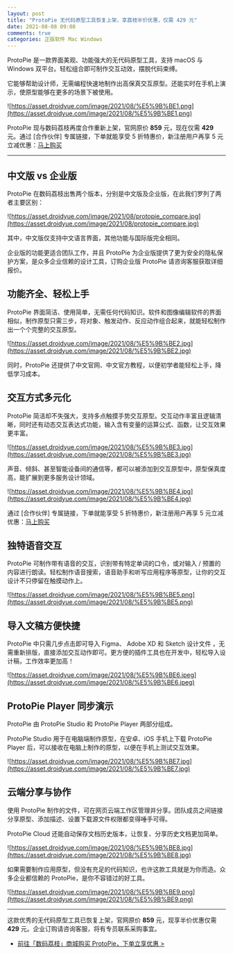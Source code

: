```yaml
---
layout: post
title: "ProtoPie 无代码原型工具恢复上架，享荔枝半价优惠，仅需 429 元"
date: 2021-08-08 09:08
comments: true
categories: 正版软件 Mac Windows 
---
```


ProtoPie 是一款界面美观、功能强大的无代码原型工具，支持 macOS 与 Windows 双平台。轻松组合即可制作交互动效，摆脱代码束缚。

它能够帮助设计师，无需编程快速地制作出高保真交互原型。还能实时在手机上演示，使原型能够在更多的场景下被使用。

![https://asset.droidyue.com/image/2021/08/%E5%9B%BE1.png](https://asset.droidyue.com/image/2021/08/%E5%9B%BE1.png)

ProtoPie 现与数码荔枝再度合作重新上架，官网原价 **859** 元，现在仅需 **429** 元。通过 [合作伙伴] 专属链接，下单就能享受 5 折特惠价，新注册用户再享 5 元立减优惠：[马上购买](https://store.lizhi.io/site/products/id/393?cid=wncr9wz5) 

--------

<!--more-->

## 中文版 vs 企业版

ProtoPie 在数码荔枝出售两个版本，分别是中文版及企业版，在此我们罗列了两者主要区别：

![https://asset.droidyue.com/image/2021/08/protopie_compare.jpg](https://asset.droidyue.com/image/2021/08/protopie_compare.jpg)

其中，中文版仅支持中文语言界面，其他功能与国际版完全相同。

企业版的功能更适合团队工作，并且 ProtoPie 为企业版提供了更为安全的隐私保护方案，是众多企业信赖的设计工具，订购企业版 ProtoPie 请咨询客服获取详细报价。





## 功能齐全、轻松上手

ProtoPie 界面简洁、使用简单，无需任何代码知识。软件和图像编辑软件的界面相似，制作原型只需三步，将对象、触发动作、反应动作组合起来，就能轻松制作出⼀个个完整的交互原型。

![https://asset.droidyue.com/image/2021/08/%E5%9B%BE2.jpg](https://asset.droidyue.com/image/2021/08/%E5%9B%BE2.jpg)

同时，ProtoPie 还提供了中文官网、中文官方教程，以便初学者能轻松上手，降低学习成本。


## 交互方式多元化

ProtoPie 简洁却不失强大，支持多点触摸手势交互原型。交互动作丰富且逻辑清晰，同时还有动态交互表达式功能，输入含有变量的运算公式、函数，让交互效果更丰富。

![https://asset.droidyue.com/image/2021/08/%E5%9B%BE3.jpg](https://asset.droidyue.com/image/2021/08/%E5%9B%BE3.jpg)

声音、倾斜、甚至智能设备间的通信等，都可以被添加到交互原型中，原型保真度高，能扩展到更多服务设计领域。

![https://asset.droidyue.com/image/2021/08/%E5%9B%BE4.jpg](https://asset.droidyue.com/image/2021/08/%E5%9B%BE4.jpg)

通过 [合作伙伴] 专属链接，下单就能享受 5 折特惠价，新注册用户再享 5 元立减优惠：[马上购买](https://store.lizhi.io/site/products/id/393?cid=wncr9wz5) 


## 独特语音交互

ProtoPie 可制作带有语音的交互，识别带有特定单词的口令，或对输入 / 预置的内容进行朗读。轻松制作语音搜索，语音助手和听写应用程序等原型，让你的交互设计不只停留在触摸动作上。

![https://asset.droidyue.com/image/2021/08/%E5%9B%BE5.png](https://asset.droidyue.com/image/2021/08/%E5%9B%BE5.png)


## 导入文稿方便快捷

ProtoPie 中只需几步点击即可导入 Figma、 Adobe XD 和 Sketch 设计文件 ，无需重新排版，直接添加交互动作即可。更方便的插件工具也在开发中，轻松导入设计稿，工作效率更加高！

![https://asset.droidyue.com/image/2021/08/%E5%9B%BE6.jpeg](https://asset.droidyue.com/image/2021/08/%E5%9B%BE6.jpeg)

## ProtoPie Player 同步演示

ProtoPie 由 ProtoPie Studio 和 ProtoPie Player 两部分组成。

ProtoPie Studio 用于在电脑端制作原型，在安卓、iOS 手机上下载 ProtoPie Player 后，可以接收在电脑上制作的原型，以便在手机上测试交互效果。

![https://asset.droidyue.com/image/2021/08/%E5%9B%BE7.jpg](https://asset.droidyue.com/image/2021/08/%E5%9B%BE7.jpg)


## 云端分享与协作

使用 ProtoPie 制作的文件，可在网页云端工作区管理并分享。团队成员之间链接分享原型、添加描述、设置下载源文件权限都变得唾手可得。

ProtoPie Cloud 还能自动保存文档历史版本，让恢复、分享历史文档更加简单。

![https://asset.droidyue.com/image/2021/08/%E5%9B%BE8.jpg](https://asset.droidyue.com/image/2021/08/%E5%9B%BE8.jpg)


如果需要制作应用原型，但没有充足的代码知识，也许这款工具就是为你而造。众多企业都信赖的 ProtoPie，是你不容错过的好工具。

![https://asset.droidyue.com/image/2021/08/%E5%9B%BE9.png](https://asset.droidyue.com/image/2021/08/%E5%9B%BE9.png)

--------

这款优秀的无代码原型工具已恢复上架，官网原价 **859** 元，现享半价优惠仅需 **429** 元。企业订购请咨询客服，将有专员联系采购事宜。

* [前往「数码荔枝」商城购买 ProtoPie，下单立享优惠 > ](https://store.lizhi.io/site/products/id/393?cid=wncr9wz5) 


